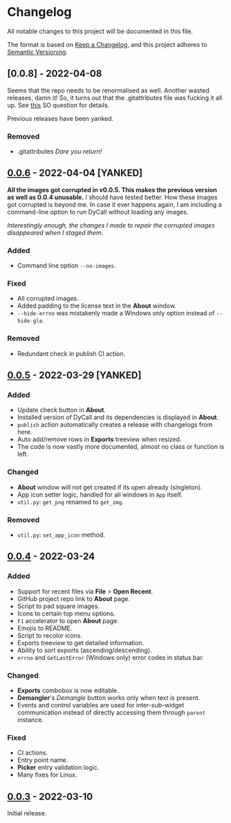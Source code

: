 # Changelog

All notable changes to this project will be documented in this file.

The format is based on [Keep a Changelog](https://keepachangelog.com/en/1.0.0/), and
this project adheres to [Semantic Versioning](https://semver.org/spec/v2.0.0.html).

## [0.0.8] - 2022-04-08

Seems that the repo needs to be renormalised as well. Another wasted releases,
damn it!
So, it turns out that the .gitattributes file was fucking it all up.
See [this](https://stackoverflow.com/q/19411981) SO question for details.

Previous releases have been yanked.

### Removed

- .gitattributes *Dare you return!*

## [0.0.6] - 2022-04-04 [YANKED]

**All the images got corrupted in v0.0.5. This makes the previous version as
well as 0.0.4 unusable.** I should have tested better. How these images got
corrupted is beyond me. In case it ever happens again, I am including a
command-line option to run DyCall without loading any images.

*Interestingly enough, the changes I made to repair the corrupted images
disappeared when I staged them.*

### Added

- Command line option `--no-images`.

### Fixed

- All corrupted images.
- Added padding to the license text in the **About** window.
- `--hide-errno` was mistakenly made a Windows only option instead of
  `--hide-gle`.

### Removed

- Redundant check in publish CI action.

## [0.0.5] - 2022-03-29 [YANKED]

### Added

- Update check button in **About**.
- Installed version of DyCall and its dependencies is displayed in **About**.
- `publish` action automatically creates a release with changelogs from here.
- Auto add/remove rows in **Exports** treeview when resized.
- The code is now vastly more documented, almost no class or function is left.

### Changed

- **About** window will not get created if its open already (singleton).
- App icon setter logic, handled for all windows in `App` itself.
- `util.py`: `get_png` renamed to `get_img`.

### Removed

- `util.py`: `set_app_icon` method.

## [0.0.4] - 2022-03-24

### Added

- Support for recent files via **File** > **Open Recent**.
- GitHub project repo link to **About** page.
- Script to pad square images.
- Icons to certain top menu options.
- `F1` accelerator to open **About** page.
- Emojis to README.
- Script to recolor icons.
- Exports treeview to get detailed information.
- Ability to sort exports (ascending/descending).
- `errno` and `GetLastError` (Windows only) error codes in status bar.

### Changed

- **Exports** combobox is now editable.
- **Demangler**'s _Demangle_ button works only when text is present.
- Events and control variables are used for inter-sub-widget communication
  instead of directly accessing them through `parent` instance.

### Fixed

- CI actions.
- Entry point name.
- **Picker** entry validation logic.
- Many fixes for Linux.

## [0.0.3] - 2022-03-10

Initial release.

[0.0.7]: https://github.com/demberto/DyCall/compare/v0.0.6...v0.0.7
[0.0.6]: https://github.com/demberto/DyCall/compare/v0.0.5...v0.0.6
[0.0.5]: https://github.com/demberto/DyCall/compare/v0.0.4...v0.0.5
[0.0.4]: https://github.com/demberto/DyCall/compare/v0.0.3...v0.0.4
[0.0.3]: https://github.com/demberto/DyCall/releases/tag/v0.0.3
